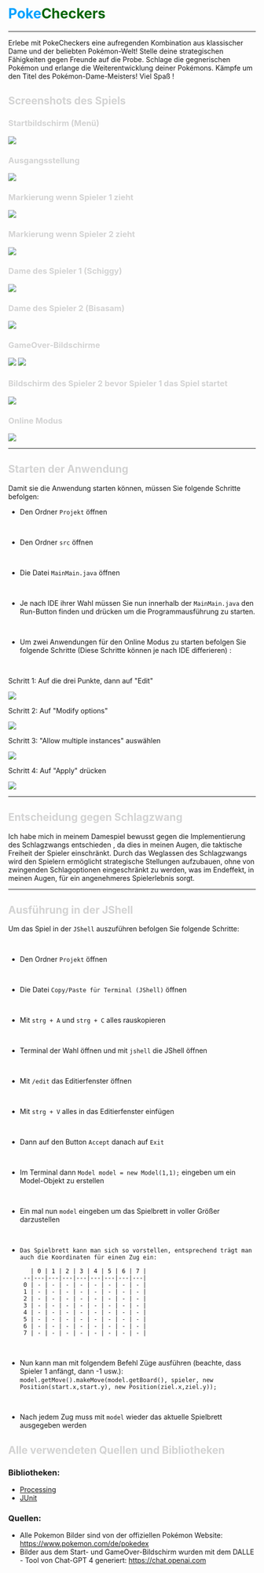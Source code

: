 # <span style="color:#00a1ff">Poke</span><span style="color:#006400">Checkers</span>
***
Erlebe mit PokeCheckers eine aufregenden Kombination aus klassischer Dame und der beliebten Pokémon-Welt! Stelle deine strategischen Fähigkeiten gegen Freunde auf die Probe. Schlage die gegnerischen Pokémon und erlange die Weiterentwicklung deiner Pokémons.  Kämpfe um den Titel des Pokémon-Dame-Meisters! Viel Spaß !

## <span style="color:lightgrey">Screenshots des Spiels </span>
### <span style="color:lightgrey">Startbildschirm (Menü) </span>
<img src="Startscreen.png">

### <span style="color:lightgrey">Ausgangsstellung </span>
<img src="Local.png">

### <span style="color:lightgrey">Markierung wenn Spieler 1 zieht </span>
<img src="SchiggyBlueFields.png">

### <span style="color:lightgrey">Markierung wenn Spieler 2 zieht </span>
<img src="BisasamGreenFields.png">

### <span style="color:lightgrey">Dame des Spieler 1 (Schiggy) </span>
<img src="SchiggyQueen.png">

### <span style="color:lightgrey">Dame des Spieler 2 (Bisasam) </span>
<img src="BisasamQueen.png">

### <span style="color:lightgrey">GameOver-Bildschirme </span>
<img src="GameOverSchiggy.png">
<img src="GameOverBisasam.png">

### <span style="color:lightgrey">Bildschirm des Spieler 2 bevor Spieler 1 das Spiel startet </span>
<img src="Waitingscreen.png">

### <span style="color:lightgrey">Online Modus</span>
<img src="ClientServer.png">

- - -

## <span style="color:lightgrey">Starten der Anwendung</span>
Damit sie die Anwendung starten können, müssen Sie folgende Schritte befolgen: 

- Den Ordner `Projekt` öffnen

<br>

- Den Ordner `src` öffnen

<br>

- Die Datei `MainMain.java` öffnen

<br>

- Je nach IDE ihrer Wahl müssen Sie nun innerhalb der `MainMain.java` den Run-Button finden und drücken um die Programmausführung zu starten.

<br>

- Um zwei Anwendungen für den Online Modus zu starten befolgen Sie folgende Schritte (Diese Schritte können je nach IDE differieren) :

<br>

Schritt 1: Auf die drei Punkte, dann auf "Edit"

  <img src="step1.png">

<br> 

Schritt 2: Auf "Modify options"

  <img src="step2.png">

<br>

Schritt 3: "Allow multiple instances" auswählen

  <img src="step3.png">

<br> 

Schritt 4: Auf "Apply" drücken

  <img src="step4.png">

---

## <span style="color:lightgrey">Entscheidung gegen Schlagzwang</span>
Ich habe mich in meinem Damespiel bewusst gegen die Implementierung des Schlagzwangs entschieden , da dies in meinen Augen, die taktische Freiheit der Spieler einschränkt. Durch das Weglassen des Schlagzwangs wird den Spielern ermöglicht  strategische Stellungen aufzubauen, ohne von zwingenden Schlagoptionen eingeschränkt zu werden, was im Endeffekt, in meinen Augen, für ein angenehmeres Spielerlebnis sorgt.

---

## <span style="color:lightgrey"> Ausführung in der JShell  </span>
Um das Spiel in der `JShell` auszuführen befolgen Sie folgende Schritte: 

<br>

- Den Ordner `Projekt` öffnen
  
<br>

- Die Datei `Copy/Paste für Terminal (JShell)` öffnen
 
<br>

- Mit `strg + A` und `strg + C` alles rauskopieren

<br>

- Terminal der Wahl öffnen und mit `jshell` die JShell öffnen

<br>

- Mit `/edit` das Editierfenster öffnen
 
<br>

- Mit `strg + V` alles in das Editierfenster einfügen

<br>

- Dann auf den Button `Accept` danach auf `Exit`

<br>

- Im Terminal dann `Model model = new Model(1,1);` eingeben um ein Model-Objekt zu erstellen

<br>

- Ein mal nun `model` eingeben um das Spielbrett in voller Größer darzustellen

<br>


 -     Das Spielbrett kann man sich so vorstellen, entsprechend trägt man auch die Koordinaten für einen Zug ein:

          | 0 | 1 | 2 | 3 | 4 | 5 | 6 | 7 |
        --|---|---|---|---|---|---|---|---|
        0 | - | - | - | - | - | - | - | - |
        1 | - | - | - | - | - | - | - | - |
        2 | - | - | - | - | - | - | - | - |
        3 | - | - | - | - | - | - | - | - |
        4 | - | - | - | - | - | - | - | - |
        5 | - | - | - | - | - | - | - | - |
        6 | - | - | - | - | - | - | - | - |
        7 | - | - | - | - | - | - | - | - |

  



<br>

- Nun kann man mit folgendem Befehl Züge ausführen (beachte, dass Spieler 1 anfängt, dann -1 usw.):
  `model.getMove().makeMove(model.getBoard(), spieler, new Position(start.x,start.y), new Position(ziel.x,ziel.y));`

<br>

- Nach jedem Zug muss mit `model` wieder das aktuelle Spielbrett ausgegeben werden


## <span style="color:lightgrey">Alle verwendeten Quellen und Bibliotheken</span>
### Bibliotheken:

- [Processing](https://processing.org/reference/libraries/)
- [JUnit](https://junit.org/junit5/)

### Quellen:

- Alle Pokemon Bilder sind von der offiziellen Pokémon Website: https://www.pokemon.com/de/pokedex
- Bilder aus dem Start- und GameOver-Bildschirm wurden mit dem DALLE - Tool von Chat-GPT 4 generiert: https://chat.openai.com
